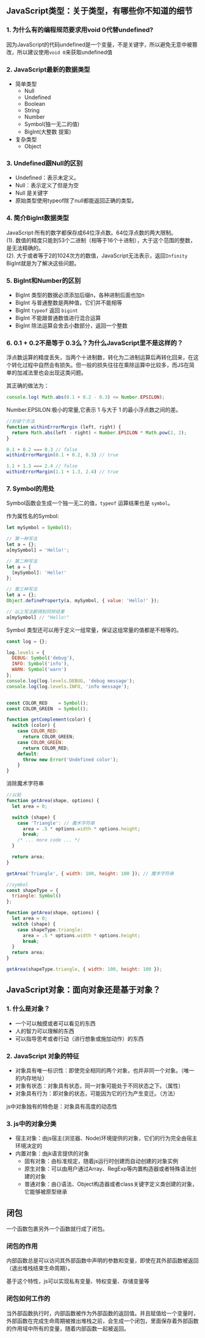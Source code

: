 ## JavaScript类型：关于类型，有哪些你不知道的细节

### 1. 为什么有的编程规范要求用void 0代替undefined?
因为JavaScript的代码undefined是一个变量，不是关键字，所以避免无意中被篡改，所以建议使用`void 0`来获取undefined值

### 2. JavaScript最新的数据类型
+ 简单类型
  - Null
  - Undefined
  - Boolean
  - String
  - Number
  - Symbol(独一无二的值)
  - BigInt(大整数 提案)
+ 复杂类型
  - Object

### 3. Undefined跟Null的区别
+ Undefined：表示未定义。
+ Null：表示定义了但是为空
+ Null 是关键字
+ 原始类型使用typeof除了null都能返回正确的类型。

### 4. 简介BigInt数据类型
JavaScript·所有的数字都保存成64位浮点数。64位浮点数的两大限制。  
(1). 数值的精度只能到53个二进制（相等于16个十进制），大于这个范围的整数，是无法精确的。  
(2). 大于或者等于2的1024次方的数值，JavaScript无法表示，返回`Infinity`  
BigInt就是为了解决这些问题。

### 5. BigInt和Number的区别
+ BigInt 类型的数据必须添加后缀n，各种进制后面也加n
+ BigInt 与普通整数是两种值，它们并不能相等
+ BigInt `typeof` 返回 `bigint`
+ BigInt 不能跟普通数值进行混合运算
+ BigInt 除法运算会舍去小数部分，返回一个整数

### 6. 0.1 + 0.2不是等于 0.3么？为什么JavaScript里不是这样的？
浮点数运算的精度丢失，当两个十进制数，转化为二进制运算后再转化回来，在这个转化过程中自然会有损失。但一般的损失往往在乘除运算中比较多，而JS在简单的加减法里也会出现这类问题。

其正确的做法为：

```js
console.log( Math.abs(0.1 + 0.2 - 0.3) <= Number.EPSILON);
```

Number.EPSILON:极小的常量,它表示 1 与大于 1 的最小浮点数之间的差。

```js
//封装个方法
function withinErrorMargin (left, right) {
  return Math.abs(left - right) < Number.EPSILON * Math.pow(2, 2);
}

0.1 + 0.2 === 0.3 // false
withinErrorMargin(0.1 + 0.2, 0.3) // true

1.1 + 1.3 === 2.4 // false
withinErrorMargin(1.1 + 1.3, 2.4) // true
```

### 7. Symbol的用处
Symbol函数会生成一个独一无二的值，`typeof` 运算结果也是 `symbol`。

作为属性名的Symbol:
```js
let mySymbol = Symbol();

// 第一种写法
let a = {};
a[mySymbol] = 'Hello!';

// 第二种写法
let a = {
  [mySymbol]: 'Hello!'
};

// 第三种写法
let a = {};
Object.defineProperty(a, mySymbol, { value: 'Hello!' });

// 以上写法都得到同样结果
a[mySymbol] // "Hello!"
```

Symbol 类型还可以用于定义一组常量，保证这组常量的值都是不相等的。
```js
const log = {};

log.levels = {
  DEBUG: Symbol('debug'),
  INFO: Symbol('info'),
  WARN: Symbol('warn')
};
console.log(log.levels.DEBUG, 'debug message');
console.log(log.levels.INFO, 'info message');


const COLOR_RED    = Symbol();
const COLOR_GREEN  = Symbol();

function getComplement(color) {
  switch (color) {
    case COLOR_RED:
      return COLOR_GREEN;
    case COLOR_GREEN:
      return COLOR_RED;
    default:
      throw new Error('Undefined color');
    }
}
```

消除魔术字符串

```js
//以前
function getArea(shape, options) {
  let area = 0;

  switch (shape) {
    case 'Triangle': // 魔术字符串
      area = .5 * options.width * options.height;
      break;
    /* ... more code ... */
  }

  return area;
}

getArea('Triangle', { width: 100, height: 100 }); // 魔术字符串

//symbol
const shapeType = {
  triangle: Symbol()
};

function getArea(shape, options) {
  let area = 0;
  switch (shape) {
    case shapeType.triangle:
      area = .5 * options.width * options.height;
      break;
  }
  return area;
}

getArea(shapeType.triangle, { width: 100, height: 100 });

```

## JavaScript对象：面向对象还是基于对象？

### 1. 什么是对象？
+ 一个可以触摸或者可以看见的东西
+ 人的智力可以理解的东西
+ 可以指导思考或者行动（进行想象或施加动作）的东西
  
### 2. JavaScript 对象的特征
+ 对象具有唯一标识性：即使完全相同的两个对象，也并非同一个对象。（唯一的内存地址）
+ 对象有状态：对象具有状态，同一对象可能处于不同状态之下。（属性）
+ 对象具有行为：即对象的状态，可能因为它的行为产生变迁。（方法）

js中对象独有的特色是：对象具有高度的动态性

### 3. js中的对象分类

+ 宿主对象：由js宿主(浏览器、Node)环境提供的对象，它们的行为完全由宿主环境决定的
+ 内置对象：由jk语言提供的对象
  - 固有对象：由标准规定，随着js运行时创建而自动创建的对象实例
  - 原生对象：可以由用户通过Array、RegExp等内置构造器或者特殊语法创建的对象
  - 普通对象：由{}语法、Object构造器或者class关键字定义类创建的对象，它能够被原型继承

## 闭包

一个函数包裹另外一个函数就行成了闭包。

### 闭包的作用

内部函数总是可以访问其外部函数中声明的参数和变量，即使在其外部函数被返回（退出堆栈结束生命周期）。

基于这个特性，js可以实现私有变量、特权变量、存储变量等

### 闭包如何工作的

当外部函数执行时，内部函数被作为外部函数的返回值。并且赋值给一个变量时，外部函数在完成生命周期被推出堆栈之前，会生成一个闭包，里面保存着外部函数的作用域中所有的变量，随着内部函数一起被返回。